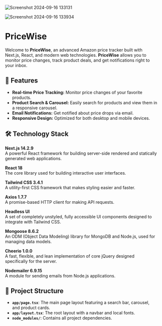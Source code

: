 ![Screenshot 2024-09-16 133131](https://github.com/user-attachments/assets/f361d2d0-a84e-41b6-9760-529307708dcb)

![Screenshot 2024-09-16 133934](https://github.com/user-attachments/assets/b3350937-52e0-4b50-af23-78d757a825b5)

# PriceWise

Welcome to **PriceWise**, an advanced Amazon price tracker built with Next.js, React, and modern web technologies. **PriceWise** allows you to monitor price changes, track product deals, and get notifications right to your inbox.

## 🚀 Features

- **Real-time Price Tracking:** Monitor price changes of your favorite products.
- **Product Search & Carousel:** Easily search for products and view them in a responsive carousel.
- **Email Notifications:** Get notified about price drops via email.
- **Responsive Design:** Optimized for both desktop and mobile devices.

## 🛠 Technology Stack

**Next.js 14.2.9**  
A powerful React framework for building server-side rendered and statically generated web applications.

**React 18**  
The core library used for building interactive user interfaces.

**Tailwind CSS 3.4.1**  
A utility-first CSS framework that makes styling easier and faster.

**Axios 1.7.7**  
A promise-based HTTP client for making API requests.

**Headless UI**  
A set of completely unstyled, fully accessible UI components designed to integrate with Tailwind CSS.

**Mongoose 8.6.2**  
An ODM (Object Data Modeling) library for MongoDB and Node.js, used for managing data models.

**Cheerio 1.0.0**  
A fast, flexible, and lean implementation of core jQuery designed specifically for the server.

**Nodemailer 6.9.15**  
A module for sending emails from Node.js applications.

## 📁 Project Structure

- **`app/page.tsx`**: The main page layout featuring a search bar, carousel, and product cards.
- **`app/layout.tsx`**: The root layout with a navbar and local fonts.
- **`node_modules/`**: Contains all project dependencies.




